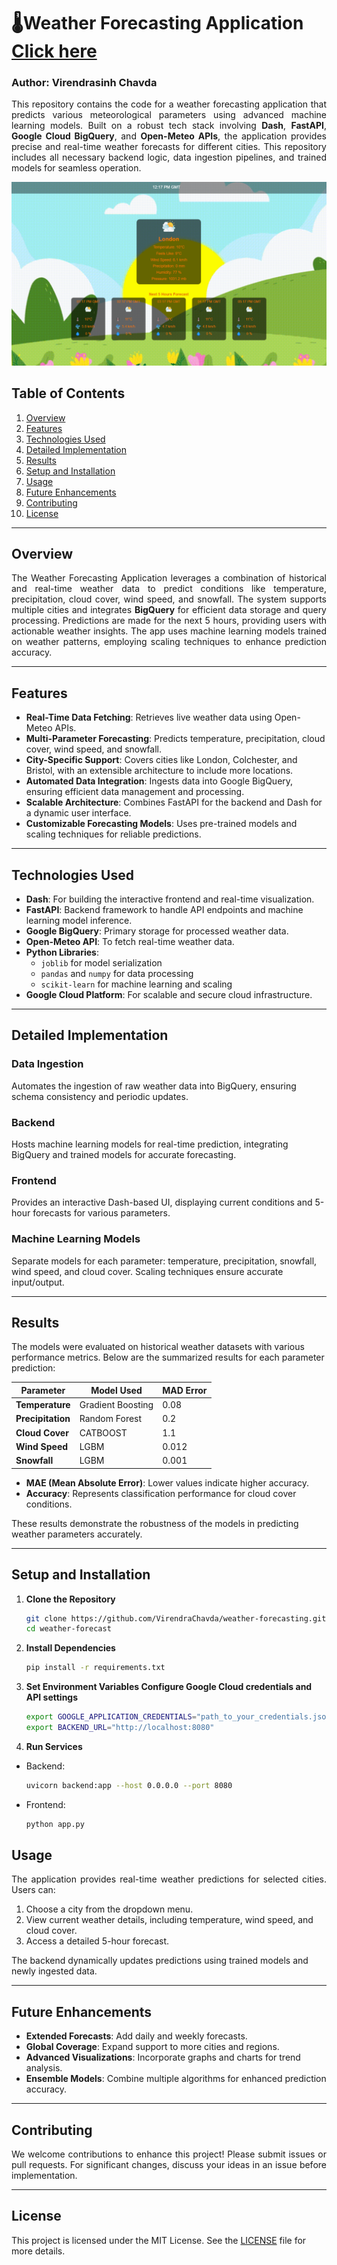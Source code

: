 # 🌡️Weather Forecasting Application [Click here](https://weather-app-1058693665617.europe-west1.run.app/)
### Author: Virendrasinh Chavda

<p align="justify">
This repository contains the code for a weather forecasting application that predicts various meteorological parameters using advanced machine learning models. Built on a robust tech stack involving <strong>Dash</strong>, <strong>FastAPI</strong>, <strong>Google Cloud BigQuery</strong>, and <strong>Open-Meteo APIs</strong>, the application provides precise and real-time weather forecasts for different cities. This repository includes all necessary backend logic, data ingestion pipelines, and trained models for seamless operation.
</p>

![HomePage](weather.png)

## Table of Contents
1. [Overview](#overview)
2. [Features](#features)
3. [Technologies Used](#technologies-used)
4. [Detailed Implementation](#detailed-implementation)
5. [Results](#results)
6. [Setup and Installation](#setup-and-installation)
7. [Usage](#usage)
8. [Future Enhancements](#future-enhancements)
9. [Contributing](#contributing)
10. [License](#license)

---

## Overview
<p align="justify">
The Weather Forecasting Application leverages a combination of historical and real-time weather data to predict conditions like temperature, precipitation, cloud cover, wind speed, and snowfall. The system supports multiple cities and integrates <strong>BigQuery</strong> for efficient data storage and query processing. Predictions are made for the next 5 hours, providing users with actionable weather insights. The app uses machine learning models trained on weather patterns, employing scaling techniques to enhance prediction accuracy.
</p>

---

## Features
- <strong>Real-Time Data Fetching</strong>: Retrieves live weather data using Open-Meteo APIs.
- <strong>Multi-Parameter Forecasting</strong>: Predicts temperature, precipitation, cloud cover, wind speed, and snowfall.
- <strong>City-Specific Support</strong>: Covers cities like London, Colchester, and Bristol, with an extensible architecture to include more locations.
- <strong>Automated Data Integration</strong>: Ingests data into Google BigQuery, ensuring efficient data management and processing.
- <strong>Scalable Architecture</strong>: Combines FastAPI for the backend and Dash for a dynamic user interface.
- <strong>Customizable Forecasting Models</strong>: Uses pre-trained models and scaling techniques for reliable predictions.

---

## Technologies Used
- <strong>Dash</strong>: For building the interactive frontend and real-time visualization.
- <strong>FastAPI</strong>: Backend framework to handle API endpoints and machine learning model inference.
- <strong>Google BigQuery</strong>: Primary storage for processed weather data.
- <strong>Open-Meteo API</strong>: To fetch real-time weather data.
- <strong>Python Libraries</strong>:
  - `joblib` for model serialization
  - `pandas` and `numpy` for data processing
  - `scikit-learn` for machine learning and scaling
- <strong>Google Cloud Platform</strong>: For scalable and secure cloud infrastructure.

---

## Detailed Implementation

### Data Ingestion
Automates the ingestion of raw weather data into BigQuery, ensuring schema consistency and periodic updates.

### Backend
Hosts machine learning models for real-time prediction, integrating BigQuery and trained models for accurate forecasting.

### Frontend
Provides an interactive Dash-based UI, displaying current conditions and 5-hour forecasts for various parameters.

### Machine Learning Models
Separate models for each parameter: temperature, precipitation, snowfall, wind speed, and cloud cover. Scaling techniques ensure accurate input/output.

---

## Results

The models were evaluated on historical weather datasets with various performance metrics. Below are the summarized results for each parameter prediction:

| <strong>Parameter<strong>     | <strong>Model Used<strong>      | <strong>MAD Error<strong> |
|--------------------|---------------------|------------|
| <strong>Temperature<strong>   | Gradient Boosting   | 0.08        |
| <strong>Precipitation<strong> | Random Forest       | 0.2       |
| <strong>Cloud Cover<strong>   | CATBOOST     | 1.1       |
| <strong>Wind Speed<strong>    | LGBM         | 0.012  |
| <strong>Snowfall<strong>      | LGBM           | 0.001    |

- <strong>MAE (Mean Absolute Error)</strong>: Lower values indicate higher accuracy.
- <strong>Accuracy</strong>: Represents classification performance for cloud cover conditions.

These results demonstrate the robustness of the models in predicting weather parameters accurately.

---

## Setup and Installation

1. <strong>Clone the Repository</strong>
   ```bash
   git clone https://github.com/VirendraChavda/weather-forecasting.git
   cd weather-forecast
   ```
2. <strong>Install Dependencies</strong>
   ```bash
   pip install -r requirements.txt
   ```
3. <strong>Set Environment Variables Configure Google Cloud credentials and API settings</strong>
   ```bash
   export GOOGLE_APPLICATION_CREDENTIALS="path_to_your_credentials.json"
   export BACKEND_URL="http://localhost:8080"
   ```
4. <strong>Run Services</strong>
- Backend:
   ```bash
   uvicorn backend:app --host 0.0.0.0 --port 8080
   ```
- Frontend:
   ```bash
   python app.py
   ```
## Usage
<p align="justify">
The application provides real-time weather predictions for selected cities. Users can:
</p>

1. Choose a city from the dropdown menu.
2. View current weather details, including temperature, wind speed, and cloud cover.
3. Access a detailed 5-hour forecast.

The backend dynamically updates predictions using trained models and newly ingested data.

---

## Future Enhancements
- <strong>Extended Forecasts</strong>: Add daily and weekly forecasts.
- <strong>Global Coverage</strong>: Expand support to more cities and regions.
- <strong>Advanced Visualizations</strong>: Incorporate graphs and charts for trend analysis.
- <strong>Ensemble Models</strong>: Combine multiple algorithms for enhanced prediction accuracy.

---

## Contributing
<p align="justify">
We welcome contributions to enhance this project! Please submit issues or pull requests. For significant changes, discuss your ideas in an issue before implementation.
</p>

---

## License
This project is licensed under the MIT License. See the [LICENSE](LICENSE) file for more details.
